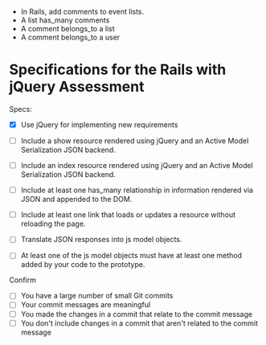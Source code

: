 - In Rails, add comments to event lists.
- A list has_many comments
- A comment belongs_to a list
- A comment belongs_to a user


# Specifications for the Rails with jQuery Assessment

Specs:
- [x] Use jQuery for implementing new requirements
- [ ] Include a show resource rendered using jQuery and an Active Model Serialization JSON backend.

- [ ] Include an index resource rendered using jQuery and an Active Model Serialization JSON backend.
- [ ] Include at least one has_many relationship in information rendered via JSON and appended to the DOM.
- [ ] Include at least one link that loads or updates a resource without reloading the page.
- [ ] Translate JSON responses into js model objects.
- [ ] At least one of the js model objects must have at least one method added by your code to the prototype.

Confirm
- [ ] You have a large number of small Git commits
- [ ] Your commit messages are meaningful
- [ ] You made the changes in a commit that relate to the commit message
- [ ] You don't include changes in a commit that aren't related to the commit message
